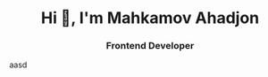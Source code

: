 <h1 align="center">Hi 👋, I'm Mahkamov Ahadjon</h1>
<h3 align="center">Frontend Developer</h3>

aasd
